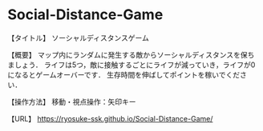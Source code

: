 # Social-Distance-Game

【タイトル】
ソーシャルディスタンスゲーム

【概要】
マップ内にランダムに発生する敵からソーシャルディスタンスを保ちましょう．
ライフは5つ，敵に接触するごとにライフが減っていき，ライフが0になるとゲームオーバーです．
生存時間を伸ばしてポイントを稼いでください．

【操作方法】
移動・視点操作：矢印キー

【URL】
https://ryosuke-ssk.github.io/Social-Distance-Game/
